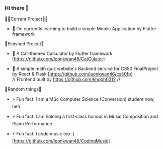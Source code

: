 ### Hi there 👋

✍🏻Current Project✍🏻
- 🔭 I’m currently learning to build a simple Mobile Application by Flutter framework

📝Finished Project📝

- 🌱 A Cat-themed Calculator by Flutter framework [https://github.com/leonkwan46/CatCulator]

- 🌱 A simple math quiz website's Backend service for CS50 FinalProject by React & Flask [https://github.com/leonkwan46/cs50fp]   
// Frontend built by https://github.com/khoph0312 //

🥴Random things🥴

- ⚡ Fun fact: I am a MSc Computer Science (Conversion) student now, heh.

- ⚡ Fun fact: I am holding a first-class honour in Music Composition and Piano Performance

- ⚡ Fun fact: I code music too :) [https://github.com/leonkwan46/CodingMusic]

<!--
**leonkwan46/leonkwan46** is a ✨ _special_ ✨ repository because its `README.md` (this file) appears on your GitHub profile.

Here are some ideas to get you started:

- 🔭 I’m currently working on ...
- 🌱 I’m currently learning ...
- 👯 I’m looking to collaborate on ...
- 🤔 I’m looking for help with ...
- 💬 Ask me about ...
- 📫 How to reach me: ...
- 😄 Pronouns: ...
- ⚡ Fun fact: ...
-->
